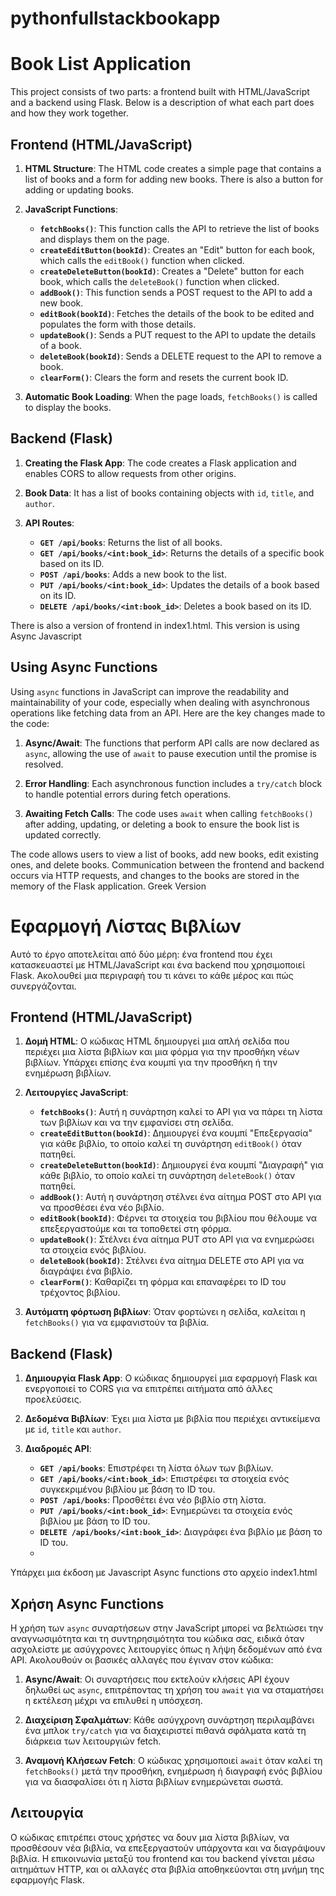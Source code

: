 # pythonfullstackbookapp
# Book List Application

This project consists of two parts: a frontend built with HTML/JavaScript and a backend using Flask. Below is a description of what each part does and how they work together.

## Frontend (HTML/JavaScript)

1. **HTML Structure**: The HTML code creates a simple page that contains a list of books and a form for adding new books. There is also a button for adding or updating books.

2. **JavaScript Functions**:
   - **`fetchBooks()`**: This function calls the API to retrieve the list of books and displays them on the page.
   - **`createEditButton(bookId)`**: Creates an "Edit" button for each book, which calls the `editBook()` function when clicked.
   - **`createDeleteButton(bookId)`**: Creates a "Delete" button for each book, which calls the `deleteBook()` function when clicked.
   - **`addBook()`**: This function sends a POST request to the API to add a new book.
   - **`editBook(bookId)`**: Fetches the details of the book to be edited and populates the form with those details.
   - **`updateBook()`**: Sends a PUT request to the API to update the details of a book.
   - **`deleteBook(bookId)`**: Sends a DELETE request to the API to remove a book.
   - **`clearForm()`**: Clears the form and resets the current book ID.

3. **Automatic Book Loading**: When the page loads, `fetchBooks()` is called to display the books.

## Backend (Flask)

1. **Creating the Flask App**: The code creates a Flask application and enables CORS to allow requests from other origins.

2. **Book Data**: It has a list of books containing objects with `id`, `title`, and `author`.

3. **API Routes**:
   - **`GET /api/books`**: Returns the list of all books.
   - **`GET /api/books/<int:book_id>`**: Returns the details of a specific book based on its ID.
   - **`POST /api/books`**: Adds a new book to the list.
   - **`PUT /api/books/<int:book_id>`**: Updates the details of a book based on its ID.
   - **`DELETE /api/books/<int:book_id>`**: Deletes a book based on its ID.

There is also a version of frontend in index1.html. This version is using Async Javascript
## Using Async Functions

Using `async` functions in JavaScript can improve the readability and maintainability of your code, especially when dealing with asynchronous operations like fetching data from an API. Here are the key changes made to the code:

1. **Async/Await**: The functions that perform API calls are now declared as `async`, allowing the use of `await` to pause execution until the promise is resolved.

2. **Error Handling**: Each asynchronous function includes a `try/catch` block to handle potential errors during fetch operations.

3. **Awaiting Fetch Calls**: The code uses `await` when calling `fetchBooks()` after adding, updating, or deleting a book to ensure the book list is updated correctly.

The code allows users to view a list of books, add new books, edit existing ones, and delete books. Communication between the frontend and backend occurs via HTTP requests, and changes to the books are stored in the memory of the Flask application.
Greek Version
# Εφαρμογή Λίστας Βιβλίων

Αυτό το έργο αποτελείται από δύο μέρη: ένα frontend που έχει κατασκευαστεί με HTML/JavaScript και ένα backend που χρησιμοποιεί Flask. Ακολουθεί μια περιγραφή του τι κάνει το κάθε μέρος και πώς συνεργάζονται.

## Frontend (HTML/JavaScript)

1. **Δομή HTML**: Ο κώδικας HTML δημιουργεί μια απλή σελίδα που περιέχει μια λίστα βιβλίων και μια φόρμα για την προσθήκη νέων βιβλίων. Υπάρχει επίσης ένα κουμπί για την προσθήκη ή την ενημέρωση βιβλίων.

2. **Λειτουργίες JavaScript**:
   - **`fetchBooks()`**: Αυτή η συνάρτηση καλεί το API για να πάρει τη λίστα των βιβλίων και να την εμφανίσει στη σελίδα.
   - **`createEditButton(bookId)`**: Δημιουργεί ένα κουμπί "Επεξεργασία" για κάθε βιβλίο, το οποίο καλεί τη συνάρτηση `editBook()` όταν πατηθεί.
   - **`createDeleteButton(bookId)`**: Δημιουργεί ένα κουμπί "Διαγραφή" για κάθε βιβλίο, το οποίο καλεί τη συνάρτηση `deleteBook()` όταν πατηθεί.
   - **`addBook()`**: Αυτή η συνάρτηση στέλνει ένα αίτημα POST στο API για να προσθέσει ένα νέο βιβλίο.
   - **`editBook(bookId)`**: Φέρνει τα στοιχεία του βιβλίου που θέλουμε να επεξεργαστούμε και τα τοποθετεί στη φόρμα.
   - **`updateBook()`**: Στέλνει ένα αίτημα PUT στο API για να ενημερώσει τα στοιχεία ενός βιβλίου.
   - **`deleteBook(bookId)`**: Στέλνει ένα αίτημα DELETE στο API για να διαγράψει ένα βιβλίο.
   - **`clearForm()`**: Καθαρίζει τη φόρμα και επαναφέρει το ID του τρέχοντος βιβλίου.

3. **Αυτόματη φόρτωση βιβλίων**: Όταν φορτώνει η σελίδα, καλείται η `fetchBooks()` για να εμφανιστούν τα βιβλία.

## Backend (Flask)

1. **Δημιουργία Flask App**: Ο κώδικας δημιουργεί μια εφαρμογή Flask και ενεργοποιεί το CORS για να επιτρέπει αιτήματα από άλλες προελεύσεις.

2. **Δεδομένα Βιβλίων**: Έχει μια λίστα με βιβλία που περιέχει αντικείμενα με `id`, `title` και `author`.

3. **Διαδρομές API**:
   - **`GET /api/books`**: Επιστρέφει τη λίστα όλων των βιβλίων.
   - **`GET /api/books/<int:book_id>`**: Επιστρέφει τα στοιχεία ενός συγκεκριμένου βιβλίου με βάση το ID του.
   - **`POST /api/books`**: Προσθέτει ένα νέο βιβλίο στη λίστα.
   - **`PUT /api/books/<int:book_id>`**: Ενημερώνει τα στοιχεία ενός βιβλίου με βάση το ID του.
   - **`DELETE /api/books/<int:book_id>`**: Διαγράφει ένα βιβλίο με βάση το ID του.
   - 
Υπάρχει μια έκδοση με Javascript Async functions στο αρχείο index1.html
## Χρήση Async Functions

Η χρήση των `async` συναρτήσεων στην JavaScript μπορεί να βελτιώσει την αναγνωσιμότητα και τη συντηρησιμότητα του κώδικα σας, ειδικά όταν ασχολείστε με ασύγχρονες λειτουργίες όπως η λήψη δεδομένων από ένα API. Ακολουθούν οι βασικές αλλαγές που έγιναν στον κώδικα:

1. **Async/Await**: Οι συναρτήσεις που εκτελούν κλήσεις API έχουν δηλωθεί ως `async`, επιτρέποντας τη χρήση του `await` για να σταματήσει η εκτέλεση μέχρι να επιλυθεί η υπόσχεση.

2. **Διαχείριση Σφαλμάτων**: Κάθε ασύγχρονη συνάρτηση περιλαμβάνει ένα μπλοκ `try/catch` για να διαχειριστεί πιθανά σφάλματα κατά τη διάρκεια των λειτουργιών fetch.

3. **Αναμονή Κλήσεων Fetch**: Ο κώδικας χρησιμοποιεί `await` όταν καλεί τη `fetchBooks()` μετά την προσθήκη, ενημέρωση ή διαγραφή ενός βιβλίου για να διασφαλίσει ότι η λίστα βιβλίων ενημερώνεται σωστά.

## Λειτουργία

Ο κώδικας επιτρέπει στους χρήστες να δουν μια λίστα βιβλίων, να προσθέσουν νέα βιβλία, να επεξεργαστούν υπάρχοντα και να διαγράψουν βιβλία. Η επικοινωνία μεταξύ του frontend και του backend γίνεται μέσω αιτημάτων HTTP, και οι αλλαγές στα βιβλία αποθηκεύονται στη μνήμη της εφαρμογής Flask.

